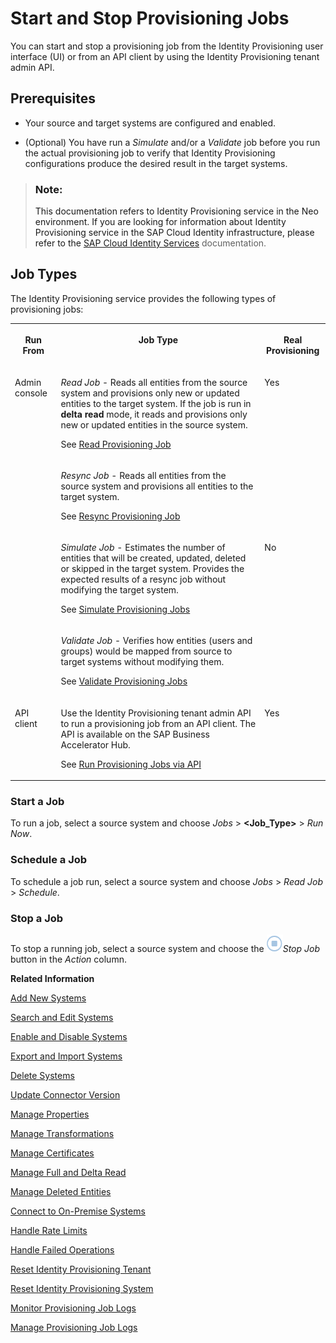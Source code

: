 <!-- loio531a2615b2d04eb8ba46a638b6d81cdc -->

# Start and Stop Provisioning Jobs

You can start and stop a provisioning job from the Identity Provisioning user interface \(UI\) or from an API client by using the Identity Provisioning tenant admin API.



<a name="loio531a2615b2d04eb8ba46a638b6d81cdc__section_khk_dcn_pkb"/>

## Prerequisites

-   Your source and target systems are configured and enabled.

-   \(Optional\) You have run a *Simulate* and/or a *Validate* job before you run the actual provisioning job to verify that Identity Provisioning configurations produce the desired result in the target systems.


> ### Note:  
> This documentation refers to Identity Provisioning service in the Neo environment. If you are looking for information about Identity Provisioning service in the SAP Cloud Identity infrastructure, please refer to the [SAP Cloud Identity Services](https://help.sap.com/docs/identity-authentication/identity-authentication/what-is-identity-authentication?version=Cloud) documentation.



<a name="loio531a2615b2d04eb8ba46a638b6d81cdc__section_stf_2cn_pkb"/>

## Job Types

The Identity Provisioning service provides the following types of provisioning jobs:


<table>
<tr>
<th valign="top">

Run From

</th>
<th valign="top">

Job Type

</th>
<th valign="top">

Real Provisioning

</th>
</tr>
<tr>
<td valign="top" rowspan="4">

Аdmin console

</td>
<td valign="top">

*Read Job* - Reads all entities from the source system and provisions only new or updated entities to the target system. If the job is run in **delta read** mode, it reads and provisions only new or updated entities in the source system.

See [Read Provisioning Job](read-provisioning-job-6256021.md)

</td>
<td valign="top" rowspan="2">

Yes

</td>
</tr>
<tr>
<td valign="top">

*Resync Job* - Reads all entities from the source system and provisions all entities to the target system.

See [Resync Provisioning Job](resync-provisioning-job-668c991.md)

</td>
</tr>
<tr>
<td valign="top">

*Simulate Job* - Estimates the number of entities that will be created, updated, deleted or skipped in the target system. Provides the expected results of a resync job without modifying the target system.

See [Simulate Provisioning Jobs](simulate-provisioning-jobs-9d96db2.md)

</td>
<td valign="top" rowspan="2">

No

</td>
</tr>
<tr>
<td valign="top">

*Validate Job* - Verifies how entities \(users and groups\) would be mapped from source to target systems without modifying them.

See [Validate Provisioning Jobs](validate-provisioning-jobs-fcaec67.md)

</td>
</tr>
<tr>
<td valign="top">

API client

</td>
<td valign="top">

Use the Identity Provisioning tenant admin API to run a provisioning job from an API client. The API is available on the SAP Business Accelerator Hub.

See [Run Provisioning Jobs via API](run-provisioning-jobs-via-api-9574b40.md)

</td>
<td valign="top">

Yes

</td>
</tr>
</table>



### Start a Job

To run a job, select a source system and choose *Jobs* \> **<Job\_Type\>** \> *Run Now*.



### Schedule a Job

To schedule a job run, select a source system and choose *Jobs* \> *Read Job* \> *Schedule*.



### Stop a Job

To stop a running job, select a source system and choose the ![](images/IPS_Disable_Icon_3e878c7.png)*Stop Job* button in the *Action* column.

**Related Information**  


[Add New Systems](add-new-systems-bd214dc.md "You can add source, target, and proxy systems for your provisioning scenarios.")

[Search and Edit Systems](search-and-edit-systems-68a02be.md "You can search and edit source, target, and proxy systems in the Identity Provisioning user interface.")

[Enable and Disable Systems](enable-and-disable-systems-89da372.md "You can enable and disable source and target systems in Identity Provisioning.")

[Export and Import Systems](export-and-import-systems-1de7de0.md "You can export and import source, target and proxy systems in Identity Provisioning.")

[Delete Systems](delete-systems-3a37213.md "You can delete a source, target, or proxy system from Identity Provisioning.")

[Update Connector Version](update-connector-version-8558733.md "Update a connector version to allow your provisioning system to use a new API.")

[Manage Properties](manage-properties-4e2bc9d.md "You can add, delete and modify properties for a system in Identity Provisioning.")

[Manage Transformations](manage-transformations-2d0fbe5.md "You can manage transformations with graphical and JSON text editor. Regardless of which one you choose, the following initial steps are the same.")

[Manage Certificates](manage-certificates-86d06a0.md "Identity Provisioning supports certificate-based authentication for secure communication with the provisioning systems (connectors) provided by the service.")

[Manage Full and Delta Read](manage-full-and-delta-read-b7f817c.md "When you set up your systems and start a scheduled provisioning task, the standard behavior of the process reads all the entities from the source system. This mode prevents data loss and always keeps your target system synchronized with the source. However, it may take a long time for every job to be executed.")

[Manage Deleted Entities](manage-deleted-entities-3d6bdf1.md "Manage deletion of entities (users or groups) in the target system after they have been deleted from the source system.")

[Connect to On-Premise Systems](connect-to-on-premise-systems-3f1cac2.md "Set up the connection to on-premise systems when your Identity Provisioning bundle or standalone tenant is running on the infrastructure of SAP Cloud Identity Services.")

[Handle Rate Limits](handle-rate-limits-15f7f23.md "Identity Provisioning APIs implement rate limits to control the number of incoming requests for a given time.")

[Handle Failed Operations](handle-failed-operations-0382a0c.md "In certain cases, you can set a retry for a failed operation due to an occurred exception.")

[Reset Identity Provisioning Tenant](reset-identity-provisioning-tenant-8c7ba9a.md "Resetting your Identity Provisioning tenant deletes all systems you have set up for this tenant (subaccount), along with the relevant job execution logs.")

[Reset Identity Provisioning System](reset-identity-provisioning-system-0bc1e53.md "Resetting an Identity Provisioning system (source or target) deletes all Identity Provisioning operational data.")

[Monitor Provisioning Job Logs](../Monitoring-and-Reporting/monitor-provisioning-job-logs-e5b5176.md "Job logs display information about the execution of provisioning jobs. Each row in the list of job logs shows information about one execution of a job.")

[Manage Provisioning Job Logs](../Monitoring-and-Reporting/manage-provisioning-job-logs-041b5ff.md "After you view and analyze the provisioning job logs, you can download or delete them.")

